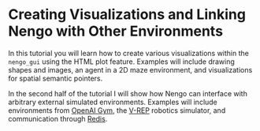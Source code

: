 # Creating Visualizations and Linking Nengo with Other Environments

In this tutorial you will learn how to create various visualizations within the `nengo_gui` using the HTML plot feature.
Examples will include drawing shapes and images, an agent in a 2D maze environment, and visualizations for spatial semantic pointers.

In the second half of the tutorial I will show how Nengo can interface with arbitrary external simulated environments.
Examples will include environments from [OpenAI Gym](https://gym.openai.com/), the [V-REP](http://www.coppeliarobotics.com/downloads.html) robotics simulator, and communication through [Redis](https://redis.io/).

